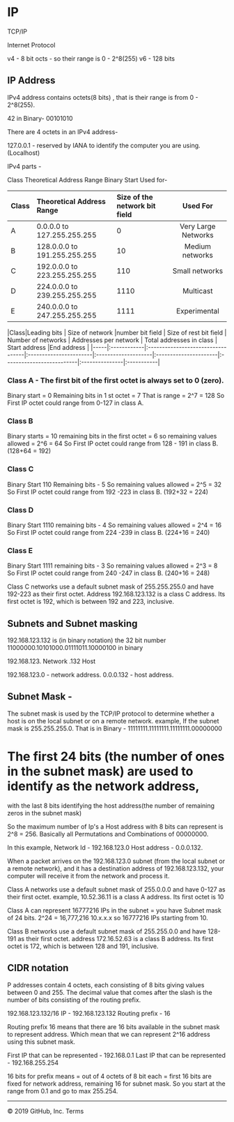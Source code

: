 # IP

TCP/IP

Internet Protocol

v4 - 8 bit octs - so their range is 0 - 2^8(255)
v6 - 128 bits


## IP Address

IPv4 address contains octets(8 bits) , that is their range is from 0 - 2^8(255).

42 in Binary- 00101010

There are 4 octets in an IPv4 address-

127.0.0.1 - reserved by IANA to identify the computer you are using.(Localhost)

IPv4 parts -

Class	Theoretical Address Range	Binary Start	Used for-

| Class         | Theoretical Address Range     |   Size of the network bit field  | Used For             |
| ------------- |:----------------------------- |:---------------------------------|:--------------------:|
|   A           | 0.0.0.0 to 127.255.255.255    |  0              | Very Large Networks  |
|   B           |128.0.0.0 to 191.255.255.255  |	10	             | Medium networks      | 
|   C           |192.0.0.0 to 223.255.255.255	  | 110             | Small networks       |
|   D           |224.0.0.0 to 239.255.255.255   | 1110            | Multicast            |
|   E           |240.0.0.0 to 247.255.255.255   | 1111            | Experimental         |



|Class|Leading bits |	Size of network |number bit field |	Size of rest bit field |	Number of networks | Addresses per network |	Total addresses in class |	Start address	|End address |
|-----|:------------|:----------------------------------|:-----------------------|:--------------------|:----------------------|:--------------------------|:---------------|:-----------|



### Class A - The first bit of the first octet is always set to 0 (zero).
Binary start = 0
Remaining bits in 1 st octet = 7
That is range = 2^7 = 128 
So First IP octet could range from 0-127 in class A.


### Class B
Binary starts = 10
remaining bits in the first octet = 6
so remaining values allowed = 2^6 = 64
So First IP octet could range from 128 - 191 in class B. (128+64 = 192)

### Class C
Binary Start 110
Remaining bits - 5
So remaining values allowed = 2^5 = 32
So First IP octet could range from 192 -223 in class B. (192+32 = 224)

### Class D
Binary Start 1110
remaining bits - 4
So remaining values allowed = 2^4 = 16
So First IP octet could range from 224 -239 in class B. (224+16 = 240)

### Class E
Binary Start 1111
remaining bits - 3
So remaining values allowed = 2^3 = 8
So First IP octet could range from 240 -247 in class B. (240+16 = 248)


Class C networks use a default subnet mask of 255.255.255.0 and have 192-223 as their first octet. 
Address 192.168.123.132 is a class C address. Its first octet is 192, which is between 192 and 223, inclusive.

## Subnets and Subnet masking

192.168.123.132 is (in binary notation) the 32 bit number
11000000.10101000.01111011.10000100 in binary


  192.168.123. Network .132 Host
  
  192.168.123.0 - network address. 0.0.0.132 - host address.
  
  
 ## Subnet Mask -
  The subnet mask is used by the TCP/IP protocol to determine whether a host is on the local subnet or on a remote network.
example,
If the subnet mask is 255.255.255.0. 
That is in Binary - 11111111.11111111.11111111.00000000 

# The first 24 bits (the number of ones in the subnet mask) are used to identify as the network address, 
with the last 8 bits identifying the host address(the number of remaining zeros in the subnet mask)

So the maximum number of Ip's a Host address with 8 bits can represent is 2^8 = 256. 
Basically all Permutations and Combinations of 00000000.

In this example, Network Id  - 192.168.123.0
Host address - 0.0.0.132. 

When a packet arrives on the 192.168.123.0 subnet (from the local subnet or a remote network), 
and it has a destination address of 192.168.123.132, your computer will receive it from the network and process it.


Class A networks use a default subnet mask of 255.0.0.0 and have 0-127 as their first octet.
example, 10.52.36.11 is a class A address. Its first octet is 10


Class A can represent 16777216 IPs in the subnet = you have Subnet mask of 24 bits. 2^24 = 16,777,216
10.x.x.x so 16777216 IPs starting from 10.


Class B networks use a default subnet mask of 255.255.0.0 and have 128-191 as their first octet. 
address 172.16.52.63 is a class B address. Its first octet is 172, which is between 128 and 191, inclusive.




## CIDR notation
P addresses contain 4 octets, each consisting of 8 bits giving values between 0 and 255.
The decimal value that comes after the slash is the number of bits consisting of the routing prefix. 

192.168.123.132/16
IP - 192.168.123.132
Routing prefix - 16

Routing prefix 16 means that there are 16 bits available in the subnet mask to represent address.
Which mean that we can represent 2^16 address using this subnet mask.

First IP that can be represented - 192.168.0.1 
Last IP that can be represented - 192.168.255.254  

16 bits for prefix means = out of 4 octets of 8 bit each =  first 16 bits are fixed for network address, remaining 16 for subnet mask. 
So you start at the range from 0.1 and go to max 255.254.




------------------------------------------------------------------------
© 2019 GitHub, Inc.
Terms
